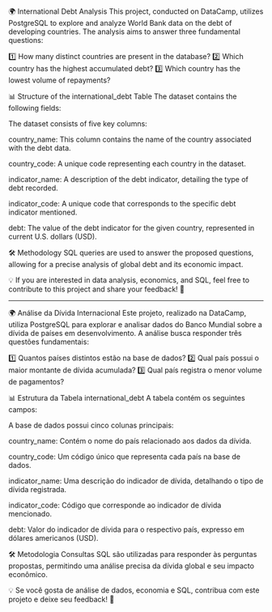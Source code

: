 🌍 International Debt Analysis
This project, conducted on DataCamp, utilizes PostgreSQL to explore and analyze World Bank data on the debt of developing countries. The analysis aims to answer three fundamental questions:

1️⃣ How many distinct countries are present in the database? 2️⃣ Which country has the highest accumulated debt? 3️⃣ Which country has the lowest volume of repayments?

📊 Structure of the international_debt Table
The dataset contains the following fields:

The dataset consists of five key columns:

country_name: This column contains the name of the country associated with the debt data.

country_code: A unique code representing each country in the dataset.

indicator_name: A description of the debt indicator, detailing the type of debt recorded.

indicator_code: A unique code that corresponds to the specific debt indicator mentioned.

debt: The value of the debt indicator for the given country, represented in current U.S. dollars (USD).

🛠 Methodology
SQL queries are used to answer the proposed questions, allowing for a precise analysis of global debt and its economic impact.

💡 If you are interested in data analysis, economics, and SQL, feel free to contribute to this project and share your feedback! 🚀

____________________________________________________________

🌍 Análise da Dívida Internacional
Este projeto, realizado na DataCamp, utiliza PostgreSQL para explorar e analisar dados do Banco Mundial sobre a dívida de países em desenvolvimento. A análise busca responder três questões fundamentais:

1️⃣ Quantos países distintos estão na base de dados? 2️⃣ Qual país possui o maior montante de dívida acumulada? 3️⃣ Qual país registra o menor volume de pagamentos?

📊 Estrutura da Tabela international_debt
A tabela contém os seguintes campos:

A base de dados possui cinco colunas principais:

country_name: Contém o nome do país relacionado aos dados da dívida.

country_code: Um código único que representa cada país na base de dados.

indicator_name: Uma descrição do indicador de dívida, detalhando o tipo de dívida registrada.

indicator_code: Código que corresponde ao indicador de dívida mencionado.

debt: Valor do indicador de dívida para o respectivo país, expresso em dólares americanos (USD).

🛠 Metodologia
Consultas SQL são utilizadas para responder às perguntas propostas, permitindo uma análise precisa da dívida global e seu impacto econômico.

💡 Se você gosta de análise de dados, economia e SQL, contribua com este projeto e deixe seu feedback! 🚀

